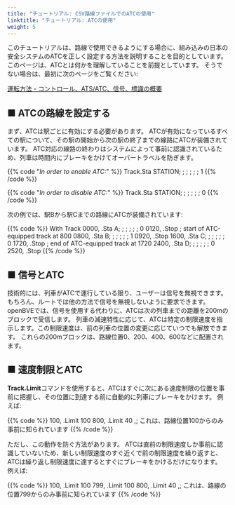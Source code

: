 ```yaml
---
title: "チュートリアル: CSV路線ファイルでのATCの使用"
linktitle: "チュートリアル: ATCの使用"
weight: 5
---
```


このチュートリアルは、路線で使用できるようにする場合に、組み込みの日本の安全システムのATCを正しく設定する方法を説明することを目的としています。 このページは、ATCとは何かを理解していることを前提としています。 そうでない場合は、最初に次のページをご覧ください:

[運転方法 - コントロール、ATS/ATC、信号、標識の概要](https://openbve-project.net/play-japanese/)

## ■ ATCの路線を設定する
まず、ATCは駅ごとに有効にする必要があります。 ATCが有効になっているすべての駅について、その駅の開始から次の駅の終了までの線路にATCが装備されています。 ATC対応の線路の終わりはシステムによって事前に認識されているため、列車は時間内にブレーキをかけてオーバートラベルを防ぎます。

{{% code "*In order to enable ATC:*" %}}
Track.Sta STATION; ; ; ; ; ; 1
{{% /code %}}

{{% code "*In order to disable ATC:*" %}}
Track.Sta STATION; ; ; ; ; ; 0 
{{% /code %}}

次の例では、駅Bから駅Cまでの路線にATCが装備されています:

{{% code %}}
With Track 
0000, .Sta A; ; ; ; ; ; 0 
0120, .Stop 
; start of ATC-equipped track at 800 
0800, .Sta B; ; ; ; ; ; 1 
0920, .Stop 
1600, .Sta C; ; ; ; ; ; 0 
1720, .Stop 
; end of ATC-equipped track at 1720 
2400, .Sta D; ; ; ; ; ; 0 
2520, .Stop 
{{% /code %}}

## ■ 信号とATC

技術的には、列車がATCで運行している限り、ユーザーは信号を無視できます。 もちろん、ルートでは他の方法で信号を無視しないように要求できます。 openBVEでは、信号を使用する代わりに、ATCは次の列車までの距離を200mのブロックで受信します。 列車の減速特性に応じて、ATCは特定の制限速度を指示します。この制限速度は、前の列車の位置の変更に応じていつでも解放できます。 これらの200mブロックは、路線位置0、200、400、600などに配置されます。

## ■ 速度制限とATC

**Track.Limit**コマンドを使用すると、ATCはすぐに次にある速度制限の位置を事前に把握し、その位置に到達する前に自動的に列車にブレーキをかけます。 例えば:

{{% code %}}
100, .Limit 100 
800, .Limit 40 ,; これは、路線位置100からのみ事前に知られています 
{{% /code %}}

ただし、この動作を防ぐ方法があります。 ATCは直前の制限速度しか事前に認識していないため、新しい制限速度のすぐ近くで前の制限速度を繰り返すと、ATCは繰り返し制限速度に達するとすぐにブレーキをかけるだけになります。 例えば:

{{% code %}}
100, .Limit 100 
799, .Limit 100 
800, .Limit 40 ,; これは、路線の位置799からのみ事前に知られています
{{% /code %}}

